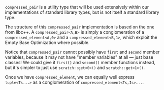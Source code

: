 
`compressed_pair` is a utility type that will be used extensively within our implementations
of standard library types, but is not itself a standard library type.

The structure of this `compressed_pair` implementation is based on the one from libc++.
A `compressed_pair<A,B>` is simply a conglomeration of a `compressed_element<A,0>` and
a `compressed_element<B,1>`, which exploit the Empty Base Optimization where possible.

Notice that `compressed_pair` cannot possibly have `first` and `second` member variables,
because it may not have "member variables" at all — just base classes!  We could give
it `first()` and `second()` member functions instead, but it's simpler to just use
`scratch::get<0>()` and `scratch::get<1>()`.

Once we have `compressed_element`, we can equally well express `tuple<Ts...>` as a
conglomeration of `compressed_element<Ts,Is>...`.
